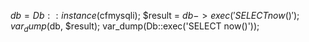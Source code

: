 $db = Db::instance($cfmysqli);
$result = $db->exec('SELECT now()');
var_dump($db, $result);
var_dump(Db::exec('SELECT now()'));